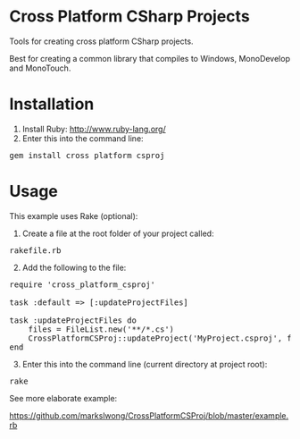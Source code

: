 Cross Platform CSharp Projects
==============================

Tools for creating cross platform CSharp projects.

Best for creating a common library that compiles to Windows, MonoDevelop and MonoTouch.

Installation
============

1. Install Ruby: http://www.ruby-lang.org/
2. Enter this into the command line:

<pre>gem install cross_platform_csproj</pre>

Usage
=====

This example uses Rake (optional):

1. Create a file at the root folder of your project called:

<pre>rakefile.rb</pre>

2. Add the following to the file:

<pre>
require 'cross_platform_csproj'

task :default => [:updateProjectFiles]

task :updateProjectFiles do
    files = FileList.new('**/*.cs')
    CrossPlatformCSProj::updateProject('MyProject.csproj', files)
end
</pre>

3. Enter this into the command line (current directory at project root):

<pre>rake</pre>

See more elaborate example:

  https://github.com/markslwong/CrossPlatformCSProj/blob/master/example.rb
